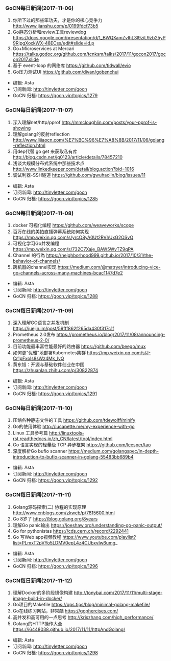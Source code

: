 ### GoCN每日新闻(2017-11-06)

1. 你所下过的那些笨功夫，才是你的核心竞争力 http://www.jianshu.com/p/0199fdcf73b5
2. Go静态分析和review工具reviewdog https://docs.google.com/presentation/d/1_BWQXamZvIhL3l9ziL9zb25yP9RjpgXoxkWX-48ECss/edit#slide=id.p
3. Go+Microservices at Mercari https://talks.godoc.org/github.com/tcnksm/talks/2017/11/gocon2017/gocon2017.slide
4. 基于 event-loop 的网络库 https://github.com/tidwall/evio
5. Go压力测试UI https://github.com/divan/gobenchui

* 编辑: Asta
* 订阅新闻: http://tinyletter.com/gocn
* GoCN 归档: https://gocn.vip/topics/1279

### GoCN每日新闻(2017-11-07)

1. 深入理解net/http/pprof http://mmcloughlin.com/posts/your-pprof-is-showing
2. 理解golang的反射reflection http://www.lijiaocn.com/%E7%BC%96%E7%A8%8B/2017/11/06/golang-reflection.html
3. 用dep代替 go get 来获取私有库 http://blog.csdn.net/jq0123/article/details/78457210
4. 浅谈大规模分布式系统中那些技术点 http://www.linkedkeeper.com/detail/blog.action?bid=1016
5. 调试利器-SSH隧道 https://github.com/gwuhaolin/blog/issues/11

* 编辑: Asta
* 订阅新闻: http://tinyletter.com/gocn
* GoCN 归档: https://gocn.vip/topics/1285

### GoCN每日新闻(2017-11-08)

1. docker 可视化编程 https://github.com/weaveworks/scope
2. 百万在线的美拍直播弹幕系统如何实现 https://mp.weixin.qq.com/s/yrcO8yA0Ut2RVhUxG2OSvQ
3. 可视化学习Go并发编程 https://mp.weixin.qq.com/s/732C7Xaje_BAW5WvTZ9qPA
4. Channel 的行為 https://neighborhood999.github.io/2017/10/31/the-behavior-of-channels/
5. 跨机器的channel实现 https://medium.com/@matryer/introducing-vice-go-channels-across-many-machines-bcac1147d7e2

* 编辑: Asta
* 订阅新闻: http://tinyletter.com/gocn
* GoCN 归档: https://gocn.vip/topics/1288

### GoCN每日新闻(2017-11-09)

1. 深入理解GO语言之并发机制 https://juejin.im/post/59fff862f265da430f317c1f
2. Prometheus 2.0发布 https://prometheus.io/blog/2017/11/08/announcing-prometheus-2-0/
3. 目前功能最丰富性能最好的路由器 https://github.com/beego/mux
4. 如何更“优雅”地部署Kubernetes集群 https://mp.weixin.qq.com/s/J-Cr1pFxoIs8sWz4Mk_lvQ
5. 黄东旭：开源与基础软件创业在中国 https://zhuanlan.zhihu.com/p/30822874

* 编辑: Asta
* 订阅新闻: http://tinyletter.com/gocn
* GoCN 归档: https://gocn.vip/topics/1291

### GoCN每日新闻(2017-11-10)

1. 压缩各种静态文件的工具 https://github.com/tdewolff/minify
2. Go的使用体验 http://lucapette.me/my-experience-with-go
3. Linux 工具参考篇 http://linuxtools-rst.readthedocs.io/zh_CN/latest/tool/index.html
4. Go 语言实现的轻量级 TCP 异步框架 https://github.com/leesper/tao
5. 深度解析Go bufio scanner https://medium.com/golangspec/in-depth-introduction-to-bufio-scanner-in-golang-55483bb689b4

* 编辑: Asta
* 订阅新闻: http://tinyletter.com/gocn
* GoCN 归档: https://gocn.vip/topics/1292

### GoCN每日新闻(2017-11-11)

1. Golang源码探索(二) 协程的实现原理 http://www.cnblogs.com/zkweb/p/7815600.html
2. Go 8岁了 https://blog.golang.org/8years
3. 理解Go panic输出 https://joeshaw.org/understanding-go-panic-output/
4. Go for pythonistas https://cds.cern.ch/record/2292441
5. Go 写Web app视频教程 https://www.youtube.com/playlist?list=PLmxT2pVYo5LDMV0epL4z4CUbxvIw6umg_

* 编辑: Asta
* 订阅新闻: http://tinyletter.com/gocn
* GoCN 归档: https://gocn.vip/topics/1296

### GoCN每日新闻(2017-11-12)

1. 理解Docker的多阶段镜像构建 http://tonybai.com/2017/11/11/multi-stage-image-build-in-docker/
2. Go项目的Makefile https://ops.tips/blog/minimal-golang-makefile/
3. Go在线练习网站，非常酷 https://gophercises.com/
4. 高并发和高可用的一点思考 http://kriszhang.com/high_performance/
5. Golang的HTTP操作大全 https://i6448038.github.io/2017/11/11/httpAndGolang/

* 编辑: Asta
* 订阅新闻: http://tinyletter.com/gocn
* GoCN 归档: https://gocn.vip/topics/1298